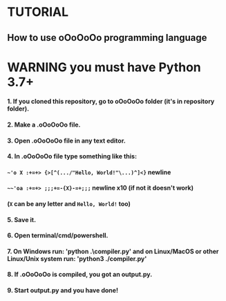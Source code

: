 # TUTORIAL
## How to use oOoOoOo programming language
# WARNING you must have Python 3.7+
#### 1. If you cloned this repository, go to oOoOoOo folder (it's in repository folder).
#### 2. Make a .oOoOoOo file.
#### 3. Open .oOoOoOo file in any text editor.
#### 4. In .oOoOoOo file type something like this:
#### `~'o X :+=+> {>[^(.../"Hello, World!"\...)^]<}` newline
#### `~~'oa :+=+> ;;;+=-{X}-=+;;;` newline x10 (if not it doesn't work)
#### (`X` can be any letter and `Hello, World!` too)
#### 5. Save it.
#### 6. Open terminal/cmd/powershell.
#### 7. On Windows run: 'python .\compiler.py' and on Linux/MacOS or other Linux/Unix system run: 'python3 ./compiler.py'
#### 8. If .oOoOoOo is compiled, you got an output.py.
#### 9. Start output.py and you have done!
